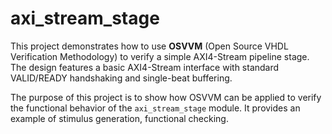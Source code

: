 # axi_stream_stage

This project demonstrates how to use **OSVVM** (Open Source VHDL Verification Methodology) to verify a simple AXI4-Stream pipeline stage. The design features a basic AXI4-Stream interface with standard VALID/READY handshaking and single-beat buffering.

The purpose of this project is to show how OSVVM can be applied to verify the functional behavior of the `axi_stream_stage` module. It provides an example of stimulus generation, functional checking.
